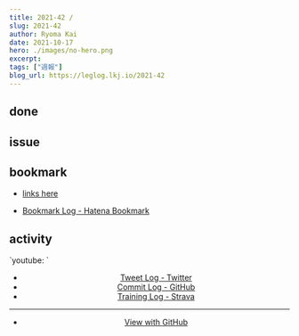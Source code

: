 ```yaml
---
title: 2021-42 / 
slug: 2021-42
author: Ryoma Kai
date: 2021-10-17
hero: ./images/no-hero.png
excerpt: 
tags: ["週報"]
blog_url: https://leglog.lkj.io/2021-42
---
```


<!--greeting here-->

## done

### 

## issue

### 

## bookmark

- [links here]()


- [Bookmark Log - Hatena Bookmark](https://b.hatena.ne.jp/Ryo_K/bookmark)

## activity

<Tweet tweetLink="" align="center" />
<Instagram instagramId="" />
`youtube: `

- [Tweet Log - Twitter](https://twitter.com/search?q=(from%3Alegnoh)%20until%3A2021-10-17%20since%3A2021-10-11%20-filter%3Areplies&src=typed_query)
- [Commit Log - GitHub](https://github.com/legnoh?tab=overview&from=2021-10-11&to=2021-10-17)
- [Training Log - Strava](https://www.strava.com/athletes/47349424/training/log)

----

- [View with GitHub](https://github.com/legnoh/leglog/blob/master/content/posts/202x/2021/42/index.md)

